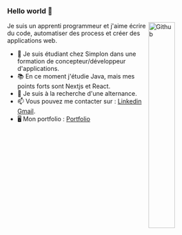 ### Hello world 👋

<img width="35%" align="right" alt="Github" src="https://user-images.githubusercontent.com/48678280/88862734-4903af80-d201-11ea-968b-9c939d88a37c.gif" />

Je suis un apprenti programmeur et j'aime écrire du code, automatiser des process et créer des applications web.

- 🔭 Je suis étudiant chez Simplon dans une formation de concepteur/développeur d'applications.
- 📚 En ce moment j'étudie Java, mais mes points forts sont Nextjs et React.
- 👯 Je suis à la recherche d'une alternance.
- 📫 Vous pouvez me contacter sur : [Linkedin](https://www.linkedin.com/in/kenny-delver) [Gmail](mailto:kennycoder971@gmail.com).
- 🖥️ Mon portfolio : [Portfolio](https://www.kennydelver.com/) 

